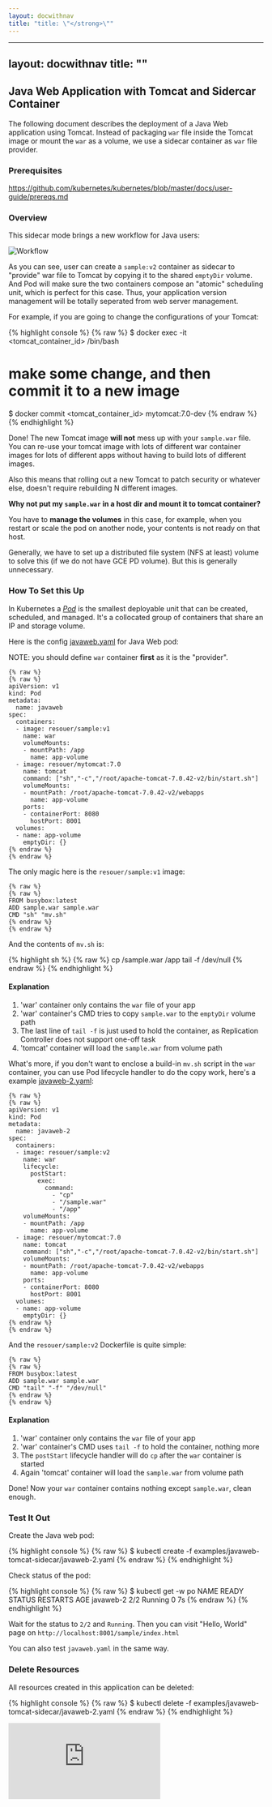 ```yaml
---
layout: docwithnav
title: "title: \"</strong>\""
---
```

---
layout: docwithnav
title: "</strong>"
---
<!-- BEGIN MUNGE: UNVERSIONED_WARNING -->


<!-- END MUNGE: UNVERSIONED_WARNING -->

## Java Web Application with Tomcat and Sidercar Container

The following document describes the deployment of a Java Web application using Tomcat. Instead of packaging `war` file inside the Tomcat image or mount the `war` as a volume, we use a sidecar container as `war` file provider.

### Prerequisites

https://github.com/kubernetes/kubernetes/blob/master/docs/user-guide/prereqs.md

### Overview

This sidecar mode brings a new workflow for Java users:

![](workflow.png?raw=true "Workflow")

As you can see, user can create a `sample:v2` container as sidecar to "provide" war file to Tomcat by copying it to the shared `emptyDir` volume. And Pod will make sure the two containers compose an "atomic" scheduling unit, which is perfect for this case. Thus, your application version management will be totally seperated from web server management.

For example, if you are going to change the configurations of your Tomcat:

{% highlight console %}
{% raw %}
$ docker exec -it <tomcat_container_id> /bin/bash
# make some change, and then commit it to a new image
$ docker commit <tomcat_container_id> mytomcat:7.0-dev
{% endraw %}
{% endhighlight %}

Done! The new Tomcat image **will not** mess up with your `sample.war` file. You can re-use your tomcat image with lots of different war container images for lots of different apps without having to build lots of different images.

Also this means that rolling out a new Tomcat to patch security or whatever else, doesn't require rebuilding N different images.

**Why not put my `sample.war` in a host dir and mount it to tomcat container?**

You have to **manage the volumes** in this case, for example, when you restart or scale the pod on another node, your contents is not ready on that host.

Generally, we have to set up a distributed file system (NFS at least) volume to solve this (if we do not have GCE PD volume). But this is generally unnecessary.

### How To Set this Up

In Kubernetes a [_Pod_](../../docs/user-guide/pods.html) is the smallest deployable unit that can be created, scheduled, and managed. It's a collocated group of containers that share an IP and storage volume.

Here is the config [javaweb.yaml](javaweb.yaml) for Java Web pod:

NOTE: you should define `war` container **first** as it is the "provider".

<!-- BEGIN MUNGE: javaweb.yaml -->

```
{% raw %}
{% raw %}
apiVersion: v1
kind: Pod
metadata:
  name: javaweb
spec:
  containers:
  - image: resouer/sample:v1
    name: war
    volumeMounts:
    - mountPath: /app
      name: app-volume
  - image: resouer/mytomcat:7.0
    name: tomcat
    command: ["sh","-c","/root/apache-tomcat-7.0.42-v2/bin/start.sh"]
    volumeMounts:
    - mountPath: /root/apache-tomcat-7.0.42-v2/webapps
      name: app-volume
    ports:
    - containerPort: 8080
      hostPort: 8001
  volumes:
  - name: app-volume
    emptyDir: {}
{% endraw %}
{% endraw %}
```

<!-- END MUNGE: EXAMPLE -->

The only magic here is the `resouer/sample:v1` image:

```
{% raw %}
{% raw %}
FROM busybox:latest
ADD sample.war sample.war
CMD "sh" "mv.sh"
{% endraw %}
{% endraw %}
```

And the contents of `mv.sh` is:

{% highlight sh %}
{% raw %}
cp /sample.war /app
tail -f /dev/null
{% endraw %}
{% endhighlight %}

#### Explanation

1. 'war' container only contains the `war` file of your app
2. 'war' container's CMD tries to copy `sample.war` to the `emptyDir` volume path
3. The last line of `tail -f` is just used to hold the container, as Replication Controller does not support one-off task
4. 'tomcat' container will load the `sample.war` from volume path

What's more, if you don't want to enclose a build-in `mv.sh` script in the `war` container, you can use Pod lifecycle handler to do the copy work, here's a example [javaweb-2.yaml](javaweb-2.yaml):


<!-- BEGIN MUNGE: javaweb-2.yaml -->

```
{% raw %}
{% raw %}
apiVersion: v1
kind: Pod
metadata:
  name: javaweb-2
spec:
  containers:
  - image: resouer/sample:v2
    name: war
    lifecycle:
      postStart:
        exec:
          command:
            - "cp"
            - "/sample.war"
            - "/app"
    volumeMounts:
    - mountPath: /app
      name: app-volume
  - image: resouer/mytomcat:7.0
    name: tomcat
    command: ["sh","-c","/root/apache-tomcat-7.0.42-v2/bin/start.sh"]
    volumeMounts:
    - mountPath: /root/apache-tomcat-7.0.42-v2/webapps
      name: app-volume
    ports:
    - containerPort: 8080
      hostPort: 8001 
  volumes:
  - name: app-volume
    emptyDir: {}
{% endraw %}
{% endraw %}
```

<!-- END MUNGE: EXAMPLE -->

And the `resouer/sample:v2` Dockerfile is quite simple:

```
{% raw %}
{% raw %}
FROM busybox:latest
ADD sample.war sample.war
CMD "tail" "-f" "/dev/null"
{% endraw %}
{% endraw %}
```

#### Explanation

1. 'war' container only contains the `war` file of your app
2. 'war' container's CMD uses `tail -f` to hold the container, nothing more
3. The `postStart` lifecycle handler will do `cp` after the `war` container is started
4. Again 'tomcat' container will load the `sample.war` from volume path

Done! Now your `war` container contains nothing except `sample.war`, clean enough.

### Test It Out

Create the Java web pod:

{% highlight console %}
{% raw %}
$ kubectl create -f examples/javaweb-tomcat-sidecar/javaweb-2.yaml
{% endraw %}
{% endhighlight %}

Check status of the pod:

{% highlight console %}
{% raw %}
$ kubectl get -w po
NAME        READY     STATUS    RESTARTS   AGE
javaweb-2   2/2       Running   0         7s
{% endraw %}
{% endhighlight %}

Wait for the status to `2/2` and `Running`. Then you can visit "Hello, World" page on `http://localhost:8001/sample/index.html`

You can also test `javaweb.yaml` in the same way.

### Delete Resources

All resources created in this application can be deleted:

{% highlight console %}
{% raw %}
$ kubectl delete -f examples/javaweb-tomcat-sidecar/javaweb-2.yaml
{% endraw %}
{% endhighlight %}




<!-- BEGIN MUNGE: GENERATED_ANALYTICS -->
[![Analytics](https://kubernetes-site.appspot.com/UA-36037335-10/GitHub/examples/javaweb-tomcat-sidecar/README.md?pixel)]()
<!-- END MUNGE: GENERATED_ANALYTICS -->


